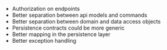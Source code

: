 - Authorization on endpoints
- Better separation between api models and commands
- Better separation between domain and data access objects
- Persistence contracts could be more generic
- Better mapping in the persistence layer
- Better exception handling
